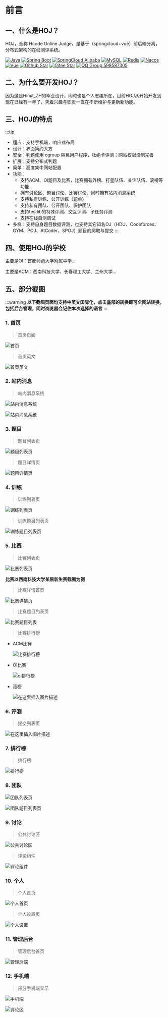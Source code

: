 # 前言

## 一、什么是HOJ？

HOJ，全称 Hcode Online Judge，是基于（springcloud+vue）前后端分离，分布式架构的在线测评系统。

[![Java](https://img.shields.io/badge/Java-1.8-informational)](http://openjdk.java.net/)
[![Spring Boot](https://img.shields.io/badge/Spring%20Boot-2.2.6.RELEASE-success)](https://spring.io/projects/spring-boot)
[![SpringCloud Alibaba](https://img.shields.io/badge/Spring%20Cloud%20Alibaba-2.2.1.RELEASE-success)](https://spring.io/projects/spring-cloud-alibaba)
[![MySQL](https://img.shields.io/badge/MySQL-8.0.19-blue)](https://www.mysql.com/)
[![Redis](https://img.shields.io/badge/Redis-5.0.9-red)](https://redis.io/)
[![Nacos](https://img.shields.io/badge/Nacos-1.4.2-%23267DF7)](https://github.com/alibaba/nacos)
[![Vue](https://img.shields.io/badge/Vue-2.6.11-success)](https://cn.vuejs.org/)
[![Github Star](https://img.shields.io/github/stars/HimitZH/HOJ?style=social)](https://github.com/HimitZH/HOJ)
[![Gitee Star](https://gitee.com/himitzh0730/hoj/badge/star.svg)](https://gitee.com/himitzh0730/hoj)
[![QQ Group 598587305](https://img.shields.io/badge/QQ%20Group-598587305-blue)](https://qm.qq.com/cgi-bin/qm/qr?k=WWGBZ5gfDiBZOcpNvM8xnZTfUq7BT4Rs&jump_from=webapi)

## 二、为什么要开发HOJ？

因为这是Himit_ZH的毕业设计，同时也是个人志趣所在，目前HOJ从开始开发到现在已经有一年了，凭着兴趣与职责一直在不断维护与更新新功能。

## 三、HOJ的特点
:::tip
  - 适应：支持手机端，响应式布局
  - 设计：界面简约大方
  - 安全：判题使用 cgroup 隔离用户程序，杜绝卡评测；网站权限控制完善
  - 扩展：支持分布式判题
  - 简单：高度集中网站配置
  - 功能：
    - 支持ACM、OI题目及比赛，比赛拥有外榜、打星队伍、关注队伍、滚榜等功能
    - 拥有讨论区、题目讨论、比赛讨论、同时拥有站内消息系统
    - 支持私有训练、公开训练（题单）
    - 支持私有团队、公开团队、保护团队
    - 支持testlib的特殊评测、交互评测、子任务评测
    - 支持在线自测调试
  - 多样：支持自身题目数据评测，也支持其它知名OJ（HDU、Codeforces、GYM、POJ、AtCoder、SPOJ）题目的爬取与提交
      :::


## 四、使用HOJ的学校

主要是OI：首都师范大学附属中学...

主要是ACM：西南科技大学、长春理工大学、兰州大学...

##  五、部分截图

:::warning
**以下截图页面均支持中英文国际化，点击底部的转换即可全网站转换，包括后台管理，同时浏览器会记住本次选择的语言**
:::

### 1. 首页

> 首页页面 

![首页](https://img-blog.csdnimg.cn/ab90fd3b4b904972b728013c9f2b776b.png?x-oss-process=image/watermark,type_d3F5LXplbmhlaQ,shadow_50,text_Q1NETiBASGltaXRfWkg=,size_20,color_FFFFFF,t_70,g_se,x_16)



> 首页英文

![首页英文](https://img-blog.csdnimg.cn/e4982d7f4b0c4a07afa2017b836786f8.png?x-oss-process=image/watermark,type_d3F5LXplbmhlaQ,shadow_50,text_Q1NETiBASGltaXRfWkg=,size_20,color_FFFFFF,t_70,g_se,x_16)

### 2. 站内消息

> 站内消息系统

![站内消息系统](https://img-blog.csdnimg.cn/a1a83ff01be84406954537e2ab78d999.png?x-oss-process=image/watermark,type_ZHJvaWRzYW5zZmFsbGJhY2s,shadow_50,text_Q1NETiBASGltaXRfWkg=,size_20,color_FFFFFF,t_70,g_se,x_16)



![站内消息系统](https://img-blog.csdnimg.cn/513e7e37f52f48518c2fa1bf14eeea99.png?x-oss-process=image/watermark,type_ZHJvaWRzYW5zZmFsbGJhY2s,shadow_50,text_Q1NETiBASGltaXRfWkg=,size_20,color_FFFFFF,t_70,g_se,x_16)

### 3. 题目

> 题目列表页

![题目列表页](https://img-blog.csdnimg.cn/0ee61f329e094592b0a0cff55d12b404.png?x-oss-process=image/watermark,type_d3F5LXplbmhlaQ,shadow_50,text_Q1NETiBASGltaXRfWkg=,size_20,color_FFFFFF,t_70,g_se,x_16)



> 题目详情页

![题目详情页](https://img-blog.csdnimg.cn/9f872dc1974f45c389e084f0e31a5217.png)

### 4. 训练

> 训练列表页

![训练列表页](https://img-blog.csdnimg.cn/58ac74824fcf4963810beea7ba1203b9.png?x-oss-process=image/watermark,type_d3F5LXplbmhlaQ,shadow_50,text_Q1NETiBASGltaXRfWkg=,size_20,color_FFFFFF,t_70,g_se,x_16)

> 训练题目列表页

![训练题目列表页](https://img-blog.csdnimg.cn/b366a6a628984995b57a49c565a2ec47.png?x-oss-process=image/watermark,type_d3F5LXplbmhlaQ,shadow_50,text_Q1NETiBASGltaXRfWkg=,size_20,color_FFFFFF,t_70,g_se,x_16)

### 5.  比赛

> 比赛列表页

![比赛列表页](https://img-blog.csdnimg.cn/00a0438a576d43edbab676b829a38922.png?x-oss-process=image/watermark,type_d3F5LXplbmhlaQ,shadow_50,text_Q1NETiBASGltaXRfWkg=,size_20,color_FFFFFF,t_70,g_se,x_16)





**比赛以西南科技大学某届新生赛截图为例**

> 比赛详情首页

![比赛详情页](https://img-blog.csdnimg.cn/50026bde6dd64cd5929b38f8ecc6e72e.png?x-oss-process=image/watermark,type_ZHJvaWRzYW5zZmFsbGJhY2s,shadow_50,text_Q1NETiBASGltaXRfWkg=,size_20,color_FFFFFF,t_70,g_se,x_16)

> 比赛题目列表页

![比赛题目列表](https://img-blog.csdnimg.cn/8646fc212b5c47e9b35e60634cfc8d6a.png?x-oss-process=image/watermark,type_ZHJvaWRzYW5zZmFsbGJhY2s,shadow_50,text_Q1NETiBASGltaXRfWkg=,size_20,color_FFFFFF,t_70,g_se,x_16)

> 比赛排行榜

- ACM比赛

  ![比赛排行榜](https://img-blog.csdnimg.cn/c50140e3b73d482d82ca6f13f47aa080.png?x-oss-process=image/watermark,type_d3F5LXplbmhlaQ,shadow_50,text_Q1NETiBASGltaXRfWkg=,size_20,color_FFFFFF,t_70,g_se,x_16#pic_center)



- OI比赛

  ![oi排行榜](https://img-blog.csdnimg.cn/67f6262854bb44efa70c374f1f156166.png?x-oss-process=image/watermark,type_d3F5LXplbmhlaQ,shadow_50,text_Q1NETiBASGltaXRfWkg=,size_20,color_FFFFFF,t_70,g_se,x_16#pic_center)




- 滚榜

  ![在这里插入图片描述](https://img-blog.csdnimg.cn/8f8258babd3f43f78802144e7ecf18fe.png)



### 6. 评测

> 提交列表页

![在这里插入图片描述](https://img-blog.csdnimg.cn/20210609213021223.png?x-oss-process=image/watermark,type_ZmFuZ3poZW5naGVpdGk,shadow_10,text_aHR0cHM6Ly9ibG9nLmNzZG4ubmV0L3dlaXhpbl80Mzg1MzA5Nw==,size_16,color_FFFFFF,t_70)

### 7. 排行榜

> 排行榜

![排行榜](https://img-blog.csdnimg.cn/407ad16361f34b44a282b07af68825e0.png?x-oss-process=image/watermark,type_ZHJvaWRzYW5zZmFsbGJhY2s,shadow_50,text_Q1NETiBASGltaXRfWkg=,size_20,color_FFFFFF,t_70,g_se,x_16)

### 8. 团队

![团队列表页](https://img-blog.csdnimg.cn/7988504326c843ef94e937a2b4f32f03.png?x-oss-process=image/watermark,type_d3F5LXplbmhlaQ,shadow_50,text_Q1NETiBASGltaXRfWkg=,size_20,color_FFFFFF,t_70,g_se,x_16)

![团队题目列表页](https://img-blog.csdnimg.cn/2c05e44f5a464381b9a357aff37b0086.png?x-oss-process=image/watermark,type_d3F5LXplbmhlaQ,shadow_50,text_Q1NETiBASGltaXRfWkg=,size_20,color_FFFFFF,t_70,g_se,x_16)



### 9. 讨论

> 公共讨论区

![公共讨论区](https://img-blog.csdnimg.cn/20210513134216723.png?x-oss-process=image/watermark,type_ZmFuZ3poZW5naGVpdGk,shadow_10,text_aHR0cHM6Ly9ibG9nLmNzZG4ubmV0L3dlaXhpbl80Mzg1MzA5Nw==,size_16,color_FFFFFF,t_70)



> 评论组件

![评论组件](https://img-blog.csdnimg.cn/20210513142826730.png?x-oss-process=image/watermark,type_ZmFuZ3poZW5naGVpdGk,shadow_10,text_aHR0cHM6Ly9ibG9nLmNzZG4ubmV0L3dlaXhpbl80Mzg1MzA5Nw==,size_16,color_FFFFFF,t_70#pic_center)

### 10. 个人

> 个人首页

![个人首页](https://img-blog.csdnimg.cn/7d3e99dbc6fe4739a0720fcc019b2b6e.png)



> 个人设置页

![个人设置](https://img-blog.csdnimg.cn/971566eeac674d388b9f5d6064286e14.png?x-oss-process=image/watermark,type_ZHJvaWRzYW5zZmFsbGJhY2s,shadow_50,text_Q1NETiBASGltaXRfWkg=,size_20,color_FFFFFF,t_70,g_se,x_16)



### 11. 管理后台

> 管理后台首页

![管理后端](https://img-blog.csdnimg.cn/9b9674c0f30a441bb200a32756f24d2c.png?x-oss-process=image/watermark,type_ZHJvaWRzYW5zZmFsbGJhY2s,shadow_50,text_Q1NETiBASGltaXRfWkg=,size_20,color_FFFFFF,t_70,g_se,x_16)



### 12. 手机端

> 部分手机端显示

![手机端](https://img-blog.csdnimg.cn/c7b3648217af4899bedf7f7d804968ba.png?x-oss-process=image/watermark,type_ZHJvaWRzYW5zZmFsbGJhY2s,shadow_50,text_Q1NETiBASGltaXRfWkg=,size_12,color_FFFFFF,t_70,g_se,x_16)



![评论区](https://img-blog.csdnimg.cn/20210509233845230.png?x-oss-process=image/watermark,type_ZmFuZ3poZW5naGVpdGk,shadow_10,text_aHR0cHM6Ly9ibG9nLmNzZG4ubmV0L3dlaXhpbl80Mzg1MzA5Nw==,size_16,color_FFFFFF,t_70)